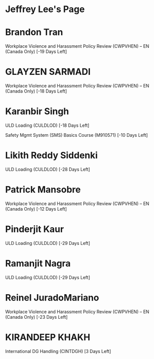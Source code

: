 # Jeffrey Lee's Page




# Brandon Tran


Workplace Violence and Harassment Policy Review (CWPVHEN) – EN (Canada Only) [-19 Days Left]



# GLAYZEN SARMADI


Workplace Violence and Harassment Policy Review (CWPVHEN) – EN (Canada Only) [-18 Days Left]



# Karanbir Singh


ULD Loading (CULDLOD) [-18 Days Left]

Safety Mgmt System (SMS) Basics Course (M910571) [-10 Days Left]



# Likith Reddy Siddenki


ULD Loading (CULDLOD) [-28 Days Left]



# Patrick Mansobre


Workplace Violence and Harassment Policy Review (CWPVHEN) – EN (Canada Only) [-12 Days Left]



# Pinderjit Kaur


ULD Loading (CULDLOD) [-29 Days Left]



# Ramanjit Nagra


ULD Loading (CULDLOD) [-29 Days Left]



# Reinel JuradoMariano


Workplace Violence and Harassment Policy Review (CWPVHEN) – EN (Canada Only) [-23 Days Left]



# KIRANDEEP KHAKH


International DG Handling (CINTDGH) [3 Days Left]



